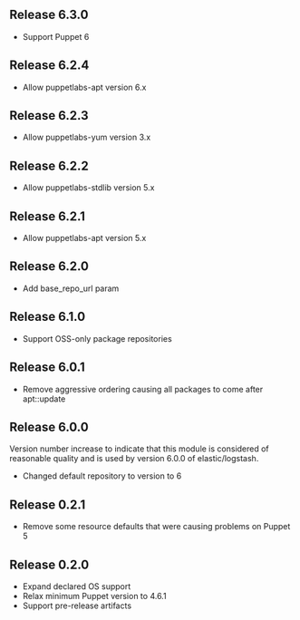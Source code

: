 ## Release 6.3.0

- Support Puppet 6

## Release 6.2.4

- Allow puppetlabs-apt version 6.x

## Release 6.2.3

- Allow puppetlabs-yum version 3.x

## Release 6.2.2

- Allow puppetlabs-stdlib version 5.x

## Release 6.2.1

- Allow puppetlabs-apt version 5.x

## Release 6.2.0

- Add base_repo_url param

## Release 6.1.0

- Support OSS-only package repositories

## Release 6.0.1

- Remove aggressive ordering causing all packages to come after apt::update

## Release 6.0.0

Version number increase to indicate that this module is considered of reasonable
quality and is used by version 6.0.0 of elastic/logstash.

- Changed default repository to version to 6

## Release 0.2.1

- Remove some resource defaults that were causing problems on Puppet 5

## Release 0.2.0

- Expand declared OS support
- Relax minimum Puppet version to 4.6.1
- Support pre-release artifacts
